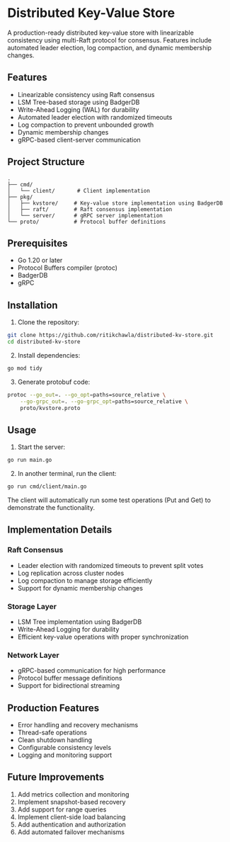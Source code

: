 # Distributed Key-Value Store

A production-ready distributed key-value store with linearizable consistency using multi-Raft protocol for consensus. Features include automated leader election, log compaction, and dynamic membership changes.

## Features

- Linearizable consistency using Raft consensus
- LSM Tree-based storage using BadgerDB
- Write-Ahead Logging (WAL) for durability
- Automated leader election with randomized timeouts
- Log compaction to prevent unbounded growth
- Dynamic membership changes
- gRPC-based client-server communication

## Project Structure

```
.
├── cmd/
│   └── client/       # Client implementation
├── pkg/
│   ├── kvstore/     # Key-value store implementation using BadgerDB
│   ├── raft/        # Raft consensus implementation
│   └── server/      # gRPC server implementation
└── proto/           # Protocol buffer definitions
```

## Prerequisites

- Go 1.20 or later
- Protocol Buffers compiler (protoc)
- BadgerDB
- gRPC

## Installation

1. Clone the repository:
```bash
git clone https://github.com/ritikchawla/distributed-kv-store.git
cd distributed-kv-store
```

2. Install dependencies:
```bash
go mod tidy
```

3. Generate protobuf code:
```bash
protoc --go_out=. --go_opt=paths=source_relative \
    --go-grpc_out=. --go-grpc_opt=paths=source_relative \
    proto/kvstore.proto
```

## Usage

1. Start the server:
```bash
go run main.go
```

2. In another terminal, run the client:
```bash
go run cmd/client/main.go
```

The client will automatically run some test operations (Put and Get) to demonstrate the functionality.

## Implementation Details

### Raft Consensus
- Leader election with randomized timeouts to prevent split votes
- Log replication across cluster nodes
- Log compaction to manage storage efficiently
- Support for dynamic membership changes

### Storage Layer
- LSM Tree implementation using BadgerDB
- Write-Ahead Logging for durability
- Efficient key-value operations with proper synchronization

### Network Layer
- gRPC-based communication for high performance
- Protocol buffer message definitions
- Support for bidirectional streaming

## Production Features

- Error handling and recovery mechanisms
- Thread-safe operations
- Clean shutdown handling
- Configurable consistency levels
- Logging and monitoring support

## Future Improvements

1. Add metrics collection and monitoring
2. Implement snapshot-based recovery
3. Add support for range queries
4. Implement client-side load balancing
5. Add authentication and authorization
6. Add automated failover mechanisms